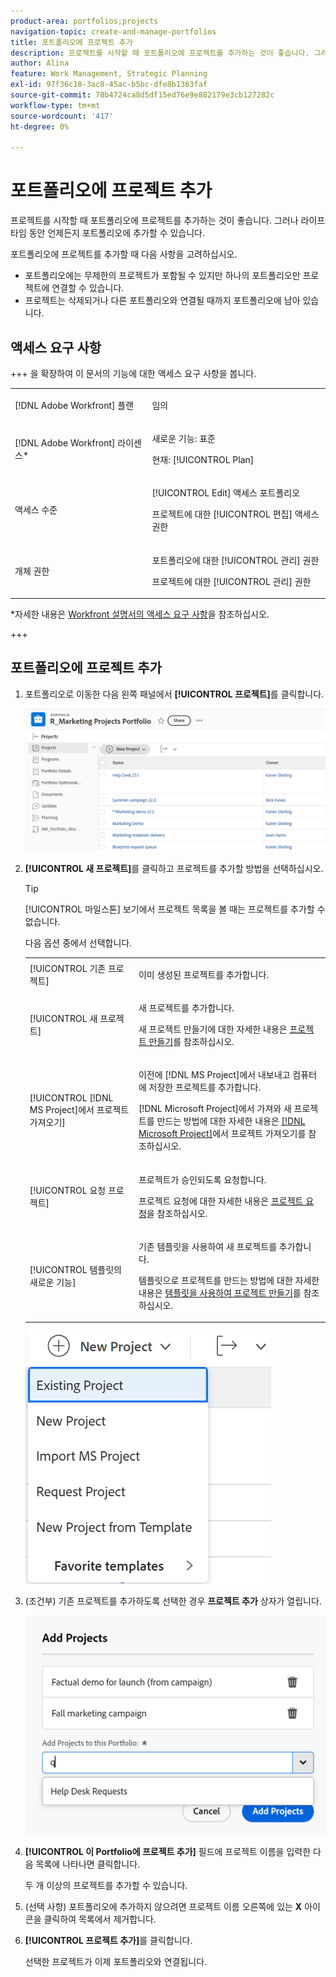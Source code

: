 ```yaml
---
product-area: portfolios;projects
navigation-topic: create-and-manage-portfolios
title: 포트폴리오에 프로젝트 추가
description: 프로젝트를 시작할 때 포트폴리오에 프로젝트를 추가하는 것이 좋습니다. 그러나 라이프타임 동안 언제든지 포트폴리오에 추가할 수 있습니다.
author: Alina
feature: Work Management, Strategic Planning
exl-id: 97f36c18-3ac8-45ac-b5bc-dfe8b1363faf
source-git-commit: 78b4724ca8d5df15ed76e9e882179e3cb127282c
workflow-type: tm+mt
source-wordcount: '417'
ht-degree: 0%

---
```


# 포트폴리오에 프로젝트 추가

<!--Audited: 5/2025-->

<!--<span class="preview">The highlighted information on this page refers to functionality not yet generally available. It is available only in the Preview environment for all customers. The same features will also be available in the Production environment for all customers after a week from the Preview release. </span>   

<span class="preview">For more information, see [Interface modernization](/help/quicksilver/product-announcements/product-releases/interface-modernization/interface-modernization.md). </span>-->

프로젝트를 시작할 때 포트폴리오에 프로젝트를 추가하는 것이 좋습니다. 그러나 라이프타임 동안 언제든지 포트폴리오에 추가할 수 있습니다.

포트폴리오에 프로젝트를 추가할 때 다음 사항을 고려하십시오.

* 포트폴리오에는 무제한의 프로젝트가 포함될 수 있지만 하나의 포트폴리오만 프로젝트에 연결할 수 있습니다.
* 프로젝트는 삭제되거나 다른 포트폴리오와 연결될 때까지 포트폴리오에 남아 있습니다.

## 액세스 요구 사항

+++ 을 확장하여 이 문서의 기능에 대한 액세스 요구 사항을 봅니다.

<table style="table-layout:auto"> 
 <col> 
 <col> 
 <tbody> 
  <tr> 
   <td role="rowheader">[!DNL Adobe Workfront] 플랜</td> 
   <td> <p>임의</p>
   </td> 
  </tr> 
  <tr> 
   <td role="rowheader">[!DNL Adobe Workfront] 라이센스*</td> 
   <td><p>새로운 기능: 표준</p> 
   <p>현재: [!UICONTROL Plan] </p> </td> 
  </tr> 
  <tr> 
   <td role="rowheader">액세스 수준</td> 
   <td> <p>[!UICONTROL Edit] 액세스 포트폴리오</p> <p>프로젝트에 대한 [!UICONTROL 편집] 액세스 권한</p> </td> 
  </tr> 
  <tr> 
   <td role="rowheader">개체 권한</td> 
   <td> <p>포트폴리오에 대한 [!UICONTROL 관리] 권한</p> <p>프로젝트에 대한 [!UICONTROL 관리] 권한</p>  </td> 
  </tr> 
 </tbody> 
</table>

*자세한 내용은 [Workfront 설명서의 액세스 요구 사항](/help/quicksilver/administration-and-setup/add-users/access-levels-and-object-permissions/access-level-requirements-in-documentation.md)을 참조하십시오.

+++

## 포트폴리오에 프로젝트 추가

1. 포트폴리오로 이동한 다음 왼쪽 패널에서 **[!UICONTROL 프로젝트]**&#x200B;를 클릭합니다.

   ![프로젝트가 있는 Portfolio](assets/qs-portfolio-with-projects-350x90.png)

1. **[!UICONTROL 새 프로젝트]**&#x200B;를 클릭하고 프로젝트를 추가할 방법을 선택하십시오.

   >[!TIP]
   >
   >[!UICONTROL 마일스톤] 보기에서 프로젝트 목록을 볼 때는 프로젝트를 추가할 수 없습니다.

   다음 옵션 중에서 선택합니다.

   <table style="table-layout:auto"> 
    <col> 
    <col> 
    <tbody> 
     <tr> 
      <td role="rowheader">[!UICONTROL 기존 프로젝트]</td> 
      <td> <p>이미 생성된 프로젝트를 추가합니다.</p> </td> 
     </tr> 
     <tr> 
      <td role="rowheader">[!UICONTROL 새 프로젝트]</td> 
      <td> <p>새 프로젝트를 추가합니다. </p> <p>새 프로젝트 만들기에 대한 자세한 내용은 <a href="../../../manage-work/projects/create-projects/create-project.md" class="MCXref xref">프로젝트 만들기</a>를 참조하십시오. </p> </td> 
     </tr> 
     <tr> 
      <td role="rowheader">[!UICONTROL [!DNL MS Project]에서 프로젝트 가져오기] </td> 
      <td> <p>이전에 [!DNL MS Project]에서 내보내고 컴퓨터에 저장한 프로젝트를 추가합니다. </p> <p>[!DNL Microsoft Project]에서 가져와 새 프로젝트를 만드는 방법에 대한 자세한 내용은 <a href="../../../manage-work/projects/create-projects/import-project-from-ms-project.md" class="MCXref xref">[!DNL Microsoft Project]</a>에서 프로젝트 가져오기를 참조하십시오.</p> </td> 
     </tr> 
     <tr> 
      <td role="rowheader">[!UICONTROL 요청 프로젝트]</td> 
      <td> <p>프로젝트가 승인되도록 요청합니다.</p> <p>프로젝트 요청에 대한 자세한 내용은 <a href="../../../manage-work/projects/create-projects/request-project.md">프로젝트 요청</a>을 참조하십시오. </p> </td> 
     </tr> 
     <tr> 
      <td role="rowheader">[!UICONTROL 템플릿의 새로운 기능]</td> 
      <td> <p>기존 템플릿을 사용하여 새 프로젝트를 추가합니다. </p> <p>템플릿으로 프로젝트를 만드는 방법에 대한 자세한 내용은 <a href="../../../manage-work/projects/create-projects/create-project-from-template.md" class="MCXref xref">템플릿을 사용하여 프로젝트 만들기</a>를 참조하십시오.</p> </td> 
     </tr> 
    </tbody> 
   </table>

   ![새 프로젝트 드롭다운](assets/new-project-dropdown-expanded-from-portfolio-nwe-350x376.png)

1. (조건부) 기존 프로젝트를 추가하도록 선택한 경우 **프로젝트 추가** 상자가 열립니다. <!--check this after UI changes-->

   ![기존 프로젝트 추가](assets/add-existing-projects-to-portfolios-box.png) <!--check this after UI changes-->

1. **[!UICONTROL 이 Portfolio에 프로젝트 추가]** 필드에 프로젝트 이름을 입력한 다음 목록에 나타나면 클릭합니다.  <!--check this after UI changes-->

   두 개 이상의 프로젝트를 추가할 수 있습니다.

1. (선택 사항) 포트폴리오에 추가하지 않으려면 프로젝트 이름 오른쪽에 있는 **X** 아이콘을 클릭하여 목록에서 제거합니다.

   <!--replace last step with this, for unshim: 1. (Optional) Click the **Delete** icon ![Delete icon](assets/delete-icon.png) next to the name of a project if you decide not to add it to the portfolio.-->

1. **[!UICONTROL 프로젝트 추가]**&#x200B;를 클릭합니다. <!--check this after UI changes-->

   선택한 프로젝트가 이제 포트폴리오와 연결됩니다.
